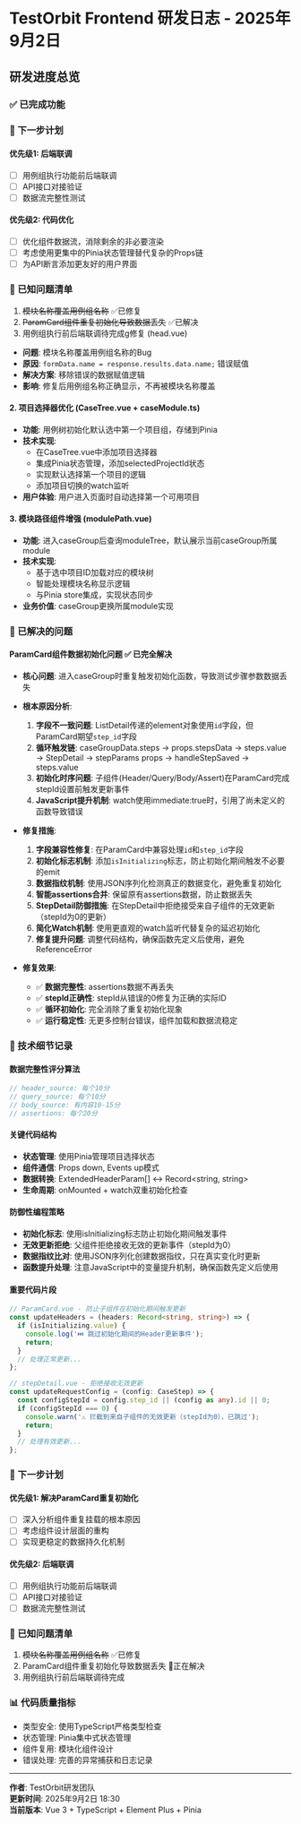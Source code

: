 
# TestOrbit Frontend 研发日志 - 2025年9月2日

## 研发进度总览

### ✅ 已完成功能

### 🎯 下一步计划

#### 优先级1: 后端联调
- [ ] 用例组执行功能前后端联调
- [ ] API接口对接验证
- [ ] 数据流完整性测试

#### 优先级2: 代码优化
- [ ] 优化组件数据流，消除剩余的非必要渲染
- [ ] 考虑使用更集中的Pinia状态管理替代复杂的Props链
- [ ] 为API断言添加更友好的用户界面

### 🐛 已知问题清单
1. ~~模块名称覆盖用例组名称~~ ✅已修复
2. ~~ParamCard组件重复初始化导致数据丢失~~ ✅已解决
3. 用例组执行前后端联调待完成g修复 (head.vue)
- **问题**: 模块名称覆盖用例组名称的Bug
- **原因**: `formData.name = response.results.data.name;` 错误赋值
- **解决方案**: 移除错误的数据赋值逻辑
- **影响**: 修复后用例组名称正确显示，不再被模块名称覆盖

#### 2. 项目选择器优化 (CaseTree.vue + caseModule.ts)
- **功能**: 用例树初始化默认选中第一个项目组，存储到Pinia
- **技术实现**: 
  - 在CaseTree.vue中添加项目选择器
  - 集成Pinia状态管理，添加selectedProjectId状态
  - 实现默认选择第一个项目的逻辑
  - 添加项目切换的watch监听
- **用户体验**: 用户进入页面时自动选择第一个可用项目

#### 3. 模块路径组件增强 (modulePath.vue)
- **功能**: 进入caseGroup后查询moduleTree，默认展示当前caseGroup所属module
- **技术实现**:
  - 基于选中项目ID加载对应的模块树
  - 智能处理模块名称显示逻辑
  - 与Pinia store集成，实现状态同步
- **业务价值**: caseGroup更换所属module实现

### 🔧 已解决的问题

#### ParamCard组件数据初始化问题 ✅ 已完全解决
- **核心问题**: 进入caseGroup时重复触发初始化函数，导致测试步骤参数数据丢失
- **根本原因分析**: 
  1. **字段不一致问题**: ListDetail传递的element对象使用`id`字段，但ParamCard期望`step_id`字段
  2. **循环触发链**: caseGroupData.steps → props.stepsData → steps.value → StepDetail → stepParams props → handleStepSaved → steps.value
  3. **初始化时序问题**: 子组件(Header/Query/Body/Assert)在ParamCard完成stepId设置前触发更新事件
  4. **JavaScript提升机制**: watch使用immediate:true时，引用了尚未定义的函数导致错误

- **修复措施**:
  1. **字段兼容性修复**: 在ParamCard中兼容处理`id`和`step_id`字段
  2. **初始化标志机制**: 添加`isInitializing`标志，防止初始化期间触发不必要的emit
  3. **数据指纹机制**: 使用JSON序列化检测真正的数据变化，避免重复初始化  
  4. **智能assertions合并**: 保留原有assertions数据，防止数据丢失
  5. **StepDetail防御措施**: 在StepDetail中拒绝接受来自子组件的无效更新（stepId为0的更新）
  6. **简化Watch机制**: 使用更直观的watch监听代替复杂的延迟初始化
  7. **修复提升问题**: 调整代码结构，确保函数先定义后使用，避免ReferenceError

- **修复效果**:
  - ✅ **数据完整性**: assertions数据不再丢失
  - ✅ **stepId正确性**: stepId从错误的0修复为正确的实际ID
  - ✅ **循环初始化**: 完全消除了重复初始化现象
  - ✅ **运行稳定性**: 无更多控制台错误，组件加载和数据流稳定

### 📝 技术细节记录

#### 数据完整性评分算法
```javascript
// header_source: 每个10分
// query_source: 每个10分  
// body_source: 有内容10-15分
// assertions: 每个20分
```

#### 关键代码结构
- **状态管理**: 使用Pinia管理项目选择状态
- **组件通信**: Props down, Events up模式
- **数据转换**: ExtendedHeaderParam[] ↔ Record<string, string>
- **生命周期**: onMounted + watch双重初始化检查

#### 防御性编程策略
- **初始化标志**: 使用isInitializing标志防止初始化期间触发事件
- **无效更新拒绝**: 父组件拒绝接收无效的更新事件（stepId为0）
- **数据指纹比对**: 使用JSON序列化创建数据指纹，只在真实变化时更新
- **函数提升处理**: 注意JavaScript中的变量提升机制，确保函数先定义后使用

#### 重要代码片段
```typescript
// ParamCard.vue - 防止子组件在初始化期间触发更新
const updateHeaders = (headers: Record<string, string>) => {
  if (isInitializing.value) {
    console.log('⏭️ 跳过初始化期间的Header更新事件');
    return;
  }
  // 处理正常更新...
};

// stepDetail.vue - 拒绝接收无效更新
const updateRequestConfig = (config: CaseStep) => {
  const configStepId = config.step_id || (config as any).id || 0;
  if (configStepId === 0) {
    console.warn('⚠️ 拦截到来自子组件的无效更新（stepId为0），已跳过');
    return;
  }
  // 处理有效更新...
};
```

### 🎯 下一步计划

#### 优先级1: 解决ParamCard重复初始化
- [ ] 深入分析组件重复挂载的根本原因
- [ ] 考虑组件设计层面的重构
- [ ] 实现更稳定的数据持久化机制

#### 优先级2: 后端联调
- [ ] 用例组执行功能前后端联调
- [ ] API接口对接验证
- [ ] 数据流完整性测试

### 🐛 已知问题清单
1. ~~模块名称覆盖用例组名称~~ ✅已修复
2. ParamCard组件重复初始化导致数据丢失 🔧正在解决
3. 用例组执行前后端联调待完成

### 📊 代码质量指标
- 类型安全: 使用TypeScript严格类型检查
- 状态管理: Pinia集中式状态管理
- 组件复用: 模块化组件设计
- 错误处理: 完善的异常捕获和日志记录

---
**作者**: TestOrbit研发团队  
**更新时间**: 2025年9月2日 18:30  
**当前版本**: Vue 3 + TypeScript + Element Plus + Pinia